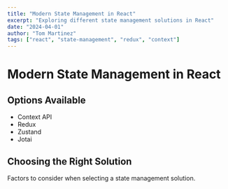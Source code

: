 ```yaml
---
title: "Modern State Management in React"
excerpt: "Exploring different state management solutions in React"
date: "2024-04-01"
author: "Tom Martinez"
tags: ["react", "state-management", "redux", "context"]
---
```


# Modern State Management in React

## Options Available

- Context API
- Redux
- Zustand
- Jotai

## Choosing the Right Solution

Factors to consider when selecting a state management solution.